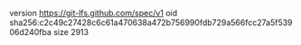 version https://git-lfs.github.com/spec/v1
oid sha256:c2c49c27428c6c61a470638a472b756990fdb729a566fcc27a5f53906d240fba
size 2913
